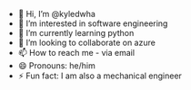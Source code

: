 - 👋 Hi, I’m @kyledwha
- 👀 I’m interested in software engineering
- 🌱 I’m currently learning python
- 💞️ I’m looking to collaborate on azure
- 📫 How to reach me - via email
- 😄 Pronouns: he/him
- ⚡ Fun fact: I am also a mechanical engineer

<!---
kyledwha/kyledwha is a ✨ special ✨ repository because its `README.md` (this file) appears on your GitHub profile.
You can click the Preview link to take a look at your changes.
--->
